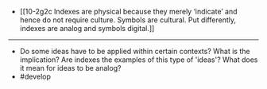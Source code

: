 - [[10-2g2c Indexes are physical because they merely ‘indicate’ and hence do not require culture. Symbols are cultural. Put differently, indexes are analog and symbols digital.]]
---
- Do some ideas have to be applied within certain contexts? What is the implication? Are indexes the examples of this type of 'ideas'? What does it mean for ideas to be analog?
- #develop

